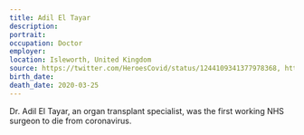 ```yaml
---
title: Adil El Tayar
description: 
portrait: 
occupation: Doctor
employer: 
location: Isleworth, United Kingdom
source: https://twitter.com/HeroesCovid/status/1244109341377978368, https://www.theguardian.com/world/2020/mar/28/first-working-nhs-surgeon-dies-from-coronavirus
birth_date: 
death_date: 2020-03-25
---
```


Dr. Adil El Tayar, an organ transplant specialist, was the first working NHS surgeon to die from coronavirus.